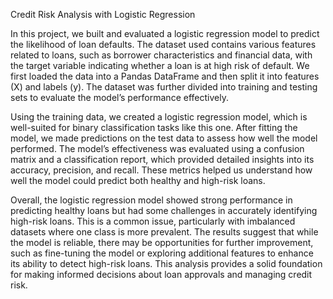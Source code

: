 Credit Risk Analysis with Logistic Regression

In this project, we built and evaluated a logistic regression model to predict the likelihood of loan defaults. The dataset used contains various features related to loans, such as borrower characteristics and financial data, with the target variable indicating whether a loan is at high risk of default. We first loaded the data into a Pandas DataFrame and then split it into features (X) and labels (y). The dataset was further divided into training and testing sets to evaluate the model’s performance effectively.

Using the training data, we created a logistic regression model, which is well-suited for binary classification tasks like this one. After fitting the model, we made predictions on the test data to assess how well the model performed. The model’s effectiveness was evaluated using a confusion matrix and a classification report, which provided detailed insights into its accuracy, precision, and recall. These metrics helped us understand how well the model could predict both healthy and high-risk loans.

Overall, the logistic regression model showed strong performance in predicting healthy loans but had some challenges in accurately identifying high-risk loans. This is a common issue, particularly with imbalanced datasets where one class is more prevalent. The results suggest that while the model is reliable, there may be opportunities for further improvement, such as fine-tuning the model or exploring additional features to enhance its ability to detect high-risk loans. This analysis provides a solid foundation for making informed decisions about loan approvals and managing credit risk.
